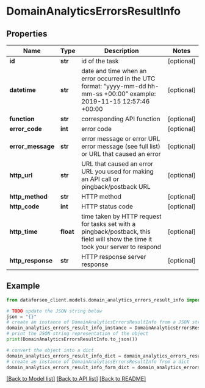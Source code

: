 # DomainAnalyticsErrorsResultInfo


## Properties

Name | Type | Description | Notes
------------ | ------------- | ------------- | -------------
**id** | **str** | id of the task | [optional] 
**datetime** | **str** | date and time when an error occurred in the UTC format: “yyyy-mm-dd hh-mm-ss +00:00” example: 2019-11-15 12:57:46 +00:00 | [optional] 
**function** | **str** | corresponding API function | [optional] 
**error_code** | **int** | error code | [optional] 
**error_message** | **str** | error message or error URL error message (see full list) or URL that caused an error | [optional] 
**http_url** | **str** | URL that caused an error URL you used for making an API call or pingback/postback URL | [optional] 
**http_method** | **str** | HTTP method | [optional] 
**http_code** | **int** | HTTP status code | [optional] 
**http_time** | **float** | time taken by HTTP request for tasks set with a pingback/postback, this field will show the time it took your server to respond | [optional] 
**http_response** | **str** | HTTP response server response | [optional] 

## Example

```python
from dataforseo_client.models.domain_analytics_errors_result_info import DomainAnalyticsErrorsResultInfo

# TODO update the JSON string below
json = "{}"
# create an instance of DomainAnalyticsErrorsResultInfo from a JSON string
domain_analytics_errors_result_info_instance = DomainAnalyticsErrorsResultInfo.from_json(json)
# print the JSON string representation of the object
print(DomainAnalyticsErrorsResultInfo.to_json())

# convert the object into a dict
domain_analytics_errors_result_info_dict = domain_analytics_errors_result_info_instance.to_dict()
# create an instance of DomainAnalyticsErrorsResultInfo from a dict
domain_analytics_errors_result_info_form_dict = domain_analytics_errors_result_info.from_dict(domain_analytics_errors_result_info_dict)
```
[[Back to Model list]](../README.md#documentation-for-models) [[Back to API list]](../README.md#documentation-for-api-endpoints) [[Back to README]](../README.md)


